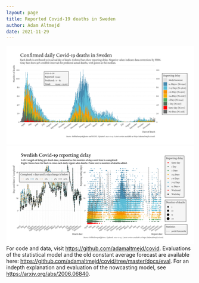 ```yaml
---
layout: page
title: Reported Covid-19 deaths in Sweden
author: Adam Altmejd
date: 2021-11-29
---
```


![Graph of Swedish Covid-19 deaths with reporting delay.](deaths_lag_sweden_2021-11-29.png "Swedish Covid-19 deaths.")
![Graph of Swedish Covid-19 reporting delay in daily deaths.](lag_trend_sweden_2021-11-29.png "Trend in Swedish Covid-19 mortality reporting delay.")
For code and data, visit <https://github.com/adamaltmejd/covid>.
Evaluations of the statistical model and the old constant average forecast are available here: <https://github.com/adamaltmejd/covid/tree/master/docs/eval>.
For an indepth explanation and evaluation of the nowcasting model, see <https://arxiv.org/abs/2006.06840>.
